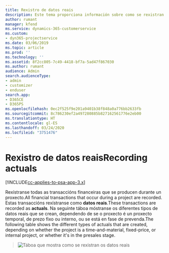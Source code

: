 ```yaml
---
title: Rexistro de datos reais
description: Este tema proporciona información sobre como se rexistran os datos reais.
author: rumant
manager: kfend
ms.service: dynamics-365-customerservice
ms.custom:
- dyn365-projectservice
ms.date: 03/06/2019
ms.topic: article
ms.prod: ''
ms.technology: ''
ms.assetid: 8f2cc805-7c49-4418-bf7a-5ad47f867030
ms.author: rumant
audience: Admin
search.audienceType:
- admin
- customizer
- enduser
search.app:
- D365CE
- D365PS
ms.openlocfilehash: 0ec2f525f9e201a9401b38f848a0a776bb2633fb
ms.sourcegitcommit: 8c786230ef2a497280885b827162561776e2eb00
ms.translationtype: HT
ms.contentlocale: gl-ES
ms.lasthandoff: 03/24/2020
ms.locfileid: "3751476"
---
```

# <a name="recording-actuals"></a><span data-ttu-id="a5cdf-103">Rexistro de datos reais</span><span class="sxs-lookup"><span data-stu-id="a5cdf-103">Recording actuals</span></span> 

[!INCLUDE[cc-applies-to-psa-app-3.x](../includes/cc-applies-to-psa-app-3x.md)]

<span data-ttu-id="a5cdf-104">Rexístranse todas as transaccións financeiras que se producen durante un proxecto.</span><span class="sxs-lookup"><span data-stu-id="a5cdf-104">All financial transactions that occur during a project are recorded.</span></span> <span data-ttu-id="a5cdf-105">Estas transaccións rexístranse como **datos reais**.</span><span class="sxs-lookup"><span data-stu-id="a5cdf-105">These transactions are recorded as **actuals**.</span></span> <span data-ttu-id="a5cdf-106">Na seguinte táboa móstranse os diferentes tipos de datos reais que se crean, dependendo de se o proxecto é un proxecto temporal, de prezo fixo ou interno, ou se está en fase de prevenda.</span><span class="sxs-lookup"><span data-stu-id="a5cdf-106">The following table shows the different types of actuals that are created, depending on whether the project is a time-and-material, fixed-price, or internal project, or whether it's in the presales stage.</span></span>

> ![Táboa que mostra como se rexistran os datos reais](media/advanced-table2.png)
